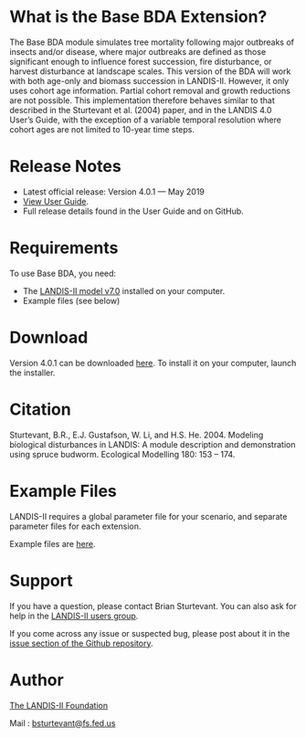 # What is the Base BDA Extension?

The Base BDA module simulates tree mortality following major outbreaks of insects and/or disease, where major outbreaks are defined as those significant enough to influence forest succession, fire disturbance, or harvest disturbance at landscape scales. This version of the BDA will work with both age-only and biomass succession in LANDIS-II. However, it only uses cohort age information. Partial cohort removal and growth reductions are not possible. This implementation therefore behaves similar to that described in the Sturtevant et al. (2004) paper, and in the LANDIS 4.0 User’s Guide, with the exception of a variable temporal resolution where cohort ages are not limited to 10-year time steps.

# Release Notes

- Latest official release: Version 4.0.1 — May 2019
- [View User Guide](https://github.com/LANDIS-II-Foundation/Extension-Base-BDA/blob/master/docs/LANDIS-II%20Biological%20Disturbance%20Agent%20v4.0.1%20User%20Guide.pdf).
- Full release details found in the User Guide and on GitHub.

# Requirements

To use Base BDA, you need:

- The [LANDIS-II model v7.0](http://www.landis-ii.org/install) installed on your computer.
- Example files (see below)

# Download

Version 4.0.1 can be downloaded [here](https://github.com/LANDIS-II-Foundation/Extension-Base-BDA/blob/master/deploy/installer/LANDIS-II-V7%20Base%20BDA%204.0.1-setup.exe). To install it on your computer, launch the installer.

# Citation

Sturtevant, B.R., E.J. Gustafson, W. Li, and H.S. He. 2004. Modeling biological disturbances in LANDIS: A module description and demonstration using spruce budworm. Ecological Modelling 180: 153 – 174.

# Example Files

LANDIS-II requires a global parameter file for your scenario, and separate parameter files for each extension.


Example files are [here](https://downgit.github.io/#/home?url=https://github.com/LANDIS-II-Foundation/Extension-Base-BDA/blob/master/testings/version-tests/Core7-BaseBDA4.0).

# Support

If you have a question, please contact Brian Sturtevant. 
You can also ask for help in the [LANDIS-II users group](http://www.landis-ii.org/users).

If you come across any issue or suspected bug, please post about it in the [issue section of the Github repository](https://github.com/LANDIS-II-Foundation/Extension-Base-BDA/issues).

# Author

[The LANDIS-II Foundation](http://www.landis-ii.org)

Mail : bsturtevant@fs.fed.us

